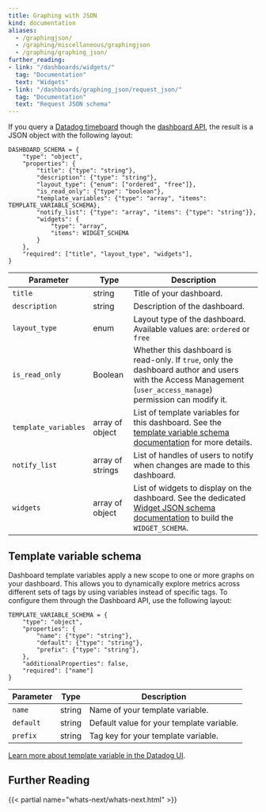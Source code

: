 ```yaml
---
title: Graphing with JSON
kind: documentation
aliases:
  - /graphingjson/
  - /graphing/miscellaneous/graphingjson
  - /graphing/graphing_json/
further_reading:
- link: "/dashboards/widgets/"
  tag: "Documentation"
  text: "Widgets"
- link: "/dashboards/graphing_json/request_json/"
  tag: "Documentation"
  text: "Request JSON schema"
---
```


If you query a [Datadog timeboard][1] though the [dashboard API][2], the result is a JSON object with the following layout:

```text
DASHBOARD_SCHEMA = {
    "type": "object",
    "properties": {
        "title": {"type": "string"},
        "description": {"type": "string"},
        "layout_type": {"enum": ["ordered", "free"]},
        "is_read_only": {"type": "boolean"},
        "template_variables": {"type": "array", "items": TEMPLATE_VARIABLE_SCHEMA},
        "notify_list": {"type": "array", "items": {"type": "string"}},
        "widgets": {
            "type": "array",
            "items": WIDGET_SCHEMA
        }
    },
    "required": ["title", "layout_type", "widgets"],
}
```

| Parameter            | Type             | Description                                                                                                                               |
|----------------------|------------------|-------------------------------------------------------------------------------------------------------------------------------------------|
| `title`              | string           | Title of your dashboard.                                                                                                                  |
| `description`        | string           | Description of the dashboard.                                                                                                             |
| `layout_type`        | enum             | Layout type of the dashboard. Available values are: `ordered` or `free`               |
| `is_read_only`       | Boolean          | Whether this dashboard is read-only. If `true`, only the dashboard author and users with the Access Management (`user_access_manage`) permission can modify it.                     |
| `template_variables` | array of object  | List of template variables for this dashboard. See the [template variable schema documentation](#template-variable-schema) for more details. |
| `notify_list`        | array of strings | List of handles of users to notify when changes are made to this dashboard.                                                               |
| `widgets`            | array of object  | List of widgets to display on the dashboard. See the dedicated [Widget JSON schema documentation][3] to build the `WIDGET_SCHEMA`.        |

## Template variable schema

Dashboard template variables apply a new scope to one or more graphs on your dashboard. This allows you to dynamically explore metrics across different sets of tags by using variables instead of specific tags. To configure them through the Dashboard API, use the following layout:

```text
TEMPLATE_VARIABLE_SCHEMA = {
    "type": "object",
    "properties": {
        "name": {"type": "string"},
        "default": {"type": "string"},
        "prefix": {"type": "string"},
    },
    "additionalProperties": false,
    "required": ["name"]
}
```

| Parameter | Type   | Description                               |
|-----------|--------|-------------------------------------------|
| `name`    | string | Name of your template variable.           |
| `default` | string | Default value for your template variable. |
| `prefix`  | string | Tag key for your template variable.       |

[Learn more about template variable in the Datadog UI][4].

## Further Reading

{{< partial name="whats-next/whats-next.html" >}}

[1]: /dashboards/timeboard/
[2]: /api/v1/dashboards/
[3]: /dashboards/graphing_json/widget_json/
[4]: /dashboards/template_variables/
